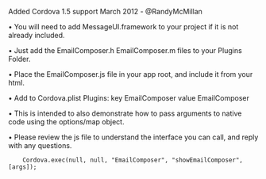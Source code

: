Added Cordova 1.5 support March 2012 - @RandyMcMillan

• You will need to add MessageUI.framework to your project if it is not already included.

• Just add the EmailComposer.h EmailComposer.m  files to your Plugins Folder.

• Place the EmailComposer.js file in your app root, and include it from your html.

• Add to Cordova.plist Plugins: key EmailComposer value EmailComposer

• This is intended to also demonstrate how to pass arguments to native code using the options/map object.

• Please review the js file to understand the interface you can call, and reply with any questions.

        Cordova.exec(null, null, "EmailComposer", "showEmailComposer", [args]);
